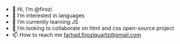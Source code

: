 - 👋 Hi, I’m @firozi
- 👀 I’m interested in languages
- 🌱 I’m currently learning JS
- 💞️ I’m looking to collaborate on html and css open-source project
- 📫 How to reach me farhad.firoziquartz@gmail.com

<!---
firozi/firozi is a ✨ special ✨ repository because its `README.md` (this file) appears on your GitHub profile.
You can click the Preview link to take a look at your changes.
--->
